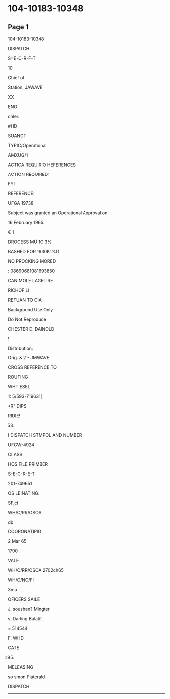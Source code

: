 # 104-10183-10348

## Page 1

104-10183-10348

DISPATCH

S=E-C-R-F-T

10

Chief of

Station, JAWAVE

XX

ENO

chler.

#HD

SUANCT

TYPIC/Operational

AMXUG/1

ACTICA REQUIRIO HEFERENCES

ACTION REQUIRED:

FYI

REFERENCE:

UFGA 19738

Subject was granted an Operational Approval on

16 February 1965.

€ 1

DROCESS MÜ 1C:3%

BASHED FOR 1930K1%G

NO PROCKING MORED

: 08690681081693850

CAN MOLE LAGETIRE

RICHOF LI

RETUAN TO CIA

Background Use Only

Do Not Reproduce

CHESTER D. DAINOLD

!

Distribution:

Orig. & 2 - JMWAVE

CROSS REFERENCE TO

ROUTING

WHT ESEL

1: 5/593-719631|

•R" DIPS

RIDIE!

53)

I DISPATCH STMPOL AND NUMBER

UFGW-4924

CLASS

HOS FILE PRIMBER

S-E-C-R-E-T

201-749651

OS LEINATING.

SF,ci

WH/C/RR/OSOA

db

COORONATIPIG

2 Mar 65

1790

VALE

WH/C/RR/OSOA 2702ch65

WH/C/NO/FI

3ma

OFICERS SAILE

J. soushan? Mingter

s. Darling Bulatif.

= 514544

F. WHD

CATE

195)

MELEASING

so smon Platerald

DISPATCH

---


